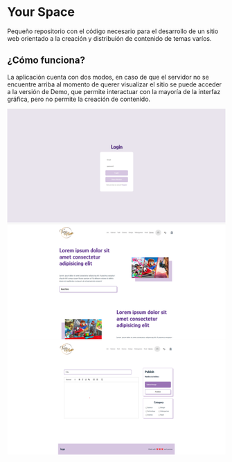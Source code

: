 # Your Space
Pequeño repositorio con el código necesario para el desarrollo de un sitio web orientado a la creación y distribuión de contenido de temas varíos.

## ¿Cómo funciona?
La aplicación cuenta con dos modos, en caso de que el servidor no se encuentre arriba al momento de querer visualizar el sitio se puede acceder a la versión de Demo, que permite interactuar con la mayoría de la interfaz gráfica, pero no permite la creación de contenido.

![Login](./demoImg/login.png)
![Home](./demoImg/homePage.png)
![Create Post](./demoImg/createPost.png)



